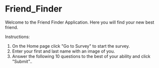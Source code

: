 # Friend_Finder

Welcome to the Friend Finder Application. Here you will find your new best friend.

Instructions:

1. On the Home page click "Go to Survey" to start the survey.
2. Enter your first and last name with an image of you.
3. Answer the following 10 questions to the best of your ability and click "Submit"..